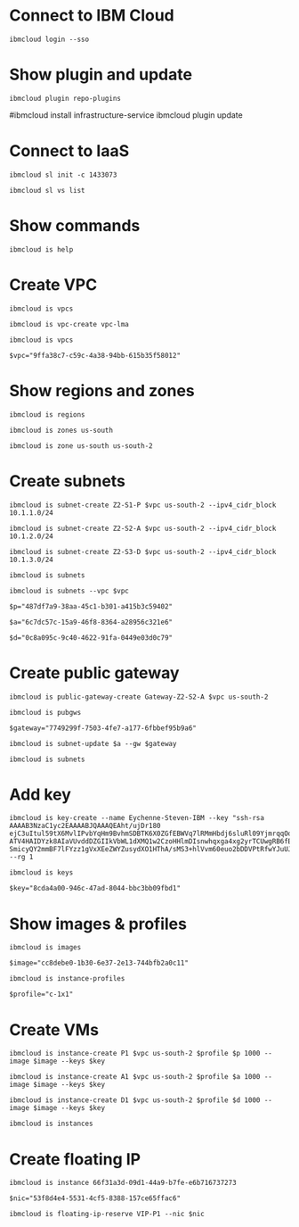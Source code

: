 # Connect to IBM Cloud
```
ibmcloud login --sso
```

# Show plugin and update
```
ibmcloud plugin repo-plugins
```
#ibmcloud install infrastructure-service
ibmcloud plugin update
 
# Connect to IaaS
```
ibmcloud sl init -c 1433073
```
```
ibmcloud sl vs list
```
 
# Show commands
```
ibmcloud is help
```

# Create VPC
```
ibmcloud is vpcs
```
```
ibmcloud is vpc-create vpc-lma
```
```
ibmcloud is vpcs
```
```
$vpc="9ffa38c7-c59c-4a38-94bb-615b35f58012"
```
 
# Show regions and zones
```
ibmcloud is regions
```
```
ibmcloud is zones us-south
```
```
ibmcloud is zone us-south us-south-2
```
 
# Create subnets
```
ibmcloud is subnet-create Z2-S1-P $vpc us-south-2 --ipv4_cidr_block 10.1.1.0/24
```
```
ibmcloud is subnet-create Z2-S2-A $vpc us-south-2 --ipv4_cidr_block 10.1.2.0/24
```
```
ibmcloud is subnet-create Z2-S3-D $vpc us-south-2 --ipv4_cidr_block 10.1.3.0/24
```
```
ibmcloud is subnets
```
```
ibmcloud is subnets --vpc $vpc
```
```
$p="487df7a9-38aa-45c1-b301-a415b3c59402"
```
```
$a="6c7dc57c-15a9-46f8-8364-a28956c321e6"
```
```
$d="0c8a095c-9c40-4622-91fa-0449e03d0c79"
```
 
# Create public gateway
```
ibmcloud is public-gateway-create Gateway-Z2-S2-A $vpc us-south-2
```
```
ibmcloud is pubgws
```
```
$gateway="7749299f-7503-4fe7-a177-6fbbef95b9a6"
```
```
ibmcloud is subnet-update $a --gw $gateway
```
```
ibmcloud is subnets
```
 
# Add key
```
ibmcloud is key-create --name Eychenne-Steven-IBM --key "ssh-rsa AAAAB3NzaC1yc2EAAAABJQAAAQEAht/ujDr180
ejC3uItul59tX6MvlIPvbYqHm9BvhmSDBTK6X0ZGfEBWVq7lRMmHbdj6sluRl09YjmrqqOo5em73wn46OGSWivuDilAKO5MBsgNEtdavaDNAhUZj7MVgpRm6
ATV4HAIDYzk8AIaVUvddDZGIIkVbWL1dXMQ1w2CzoHHlmDIsnwhqxga4xg2yrTCUwgRB6fBTw8T9w8YGH8xNp2V1lVpgph54WHKfgeilPIScxsjLX/6J3qiU
SmicyQY2mmBF7lFYzz1gVxXEeZWYZusydXO1HThA/sMS3+hlVvm60euo2bDDVPtRfwYJuUJFI0zCR4eORYF6i0+pvPzQ==" --rg 1
```
```
ibmcloud is keys
```
```
$key="8cda4a00-946c-47ad-8044-bbc3bb09fbd1"
```
 
# Show images & profiles
```
ibmcloud is images
```
```
$image="cc8debe0-1b30-6e37-2e13-744bfb2a0c11"
```
```
ibmcloud is instance-profiles
```
```
$profile="c-1x1"
```
 
# Create VMs
```
ibmcloud is instance-create P1 $vpc us-south-2 $profile $p 1000 --image $image --keys $key
```
```
ibmcloud is instance-create A1 $vpc us-south-2 $profile $a 1000 --image $image --keys $key
```
```
ibmcloud is instance-create D1 $vpc us-south-2 $profile $d 1000 --image $image --keys $key
```
```
ibmcloud is instances
```
 
# Create floating IP
```
ibmcloud is instance 66f31a3d-09d1-44a9-b7fe-e6b716737273
```
```
$nic="53f8d4e4-5531-4cf5-8388-157ce65ffac6"
```
```
ibmcloud is floating-ip-reserve VIP-P1 --nic $nic
```